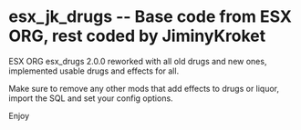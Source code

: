 # esx_jk_drugs -- Base code from ESX ORG, rest coded by JiminyKroket

ESX ORG esx_drugs 2.0.0 reworked with all old drugs and new ones, implemented usable drugs and effects for all.

Make sure to remove any other mods that add effects to drugs or liquor, import the SQL and set your config options.

Enjoy
